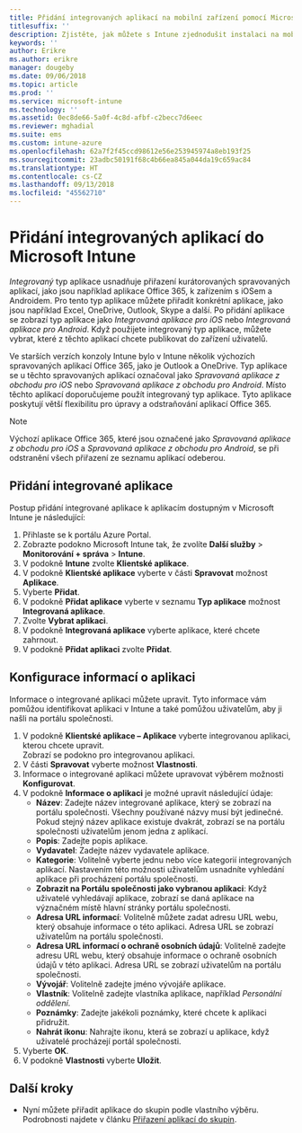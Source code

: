 ```yaml
---
title: Přidání integrovaných aplikací na mobilní zařízení pomocí Microsoft Intune
titlesuffix: ''
description: Zjistěte, jak můžete s Intune zjednodušit instalaci na mobilní zařízení s integrovanými aplikacemi.
keywords: ''
author: Erikre
ms.author: erikre
manager: dougeby
ms.date: 09/06/2018
ms.topic: article
ms.prod: ''
ms.service: microsoft-intune
ms.technology: ''
ms.assetid: 0ec8de66-5a0f-4c8d-afbf-c2becc7d6eec
ms.reviewer: mghadial
ms.suite: ems
ms.custom: intune-azure
ms.openlocfilehash: 62a7f2f45ccd98612e56e253945974a8eb193f25
ms.sourcegitcommit: 23adbc50191f68c4b66ea845a044da19c659ac84
ms.translationtype: HT
ms.contentlocale: cs-CZ
ms.lasthandoff: 09/13/2018
ms.locfileid: "45562710"
---
```

# <a name="add-built-in-apps-to-microsoft-intune"></a>Přidání integrovaných aplikací do Microsoft Intune

*Integrovaný* typ aplikace usnadňuje přiřazení kurátorovaných spravovaných aplikací, jako jsou například aplikace Office 365, k zařízením s iOSem a Androidem. Pro tento typ aplikace můžete přiřadit konkrétní aplikace, jako jsou například Excel, OneDrive, Outlook, Skype a další. Po přidání aplikace se zobrazí typ aplikace jako *Integrovaná aplikace pro iOS* nebo *Integrovaná aplikace pro Android*. Když použijete integrovaný typ aplikace, můžete vybrat, které z těchto aplikací chcete publikovat do zařízení uživatelů.

Ve starších verzích konzoly Intune bylo v Intune několik výchozích spravovaných aplikací Office 365, jako je Outlook a OneDrive. Typ aplikace se u těchto spravovaných aplikací označoval jako *Spravovaná aplikace z obchodu pro iOS* nebo *Spravovaná aplikace z obchodu pro Android*. Místo těchto aplikací doporučujeme použít integrovaný typ aplikace. Tyto aplikace poskytují větší flexibilitu pro úpravy a odstraňování aplikací Office 365.

>[!NOTE]
>Výchozí aplikace Office 365, které jsou označené jako *Spravovaná aplikace z obchodu pro iOS* a *Spravovaná aplikace z obchodu pro Android*, se při odstranění všech přiřazení ze seznamu aplikací odeberou.

## <a name="add-a-built-in-app"></a>Přidání integrované aplikace

Postup přidání integrované aplikace k aplikacím dostupným v Microsoft Intune je následující:
1. Přihlaste se k portálu Azure Portal.
2. Zobrazte podokno Microsoft Intune tak, že zvolíte **Další služby** > **Monitorování + správa** > **Intune**.
3. V podokně **Intune** zvolte **Klientské aplikace**.
4. V podokně **Klientské aplikace** vyberte v části **Spravovat** možnost **Aplikace**.
5. Vyberte **Přidat**.
6. V podokně **Přidat aplikace** vyberte v seznamu **Typ aplikace** možnost **Integrovaná aplikace**.
7. Zvolte **Vybrat aplikaci**.
8. V podokně **Integrovaná aplikace** vyberte aplikace, které chcete zahrnout.
9. V podokně **Přidat aplikaci** zvolte **Přidat**.


## <a name="configure-app-information"></a>Konfigurace informací o aplikaci

Informace o integrované aplikaci můžete upravit. Tyto informace vám pomůžou identifikovat aplikaci v Intune a také pomůžou uživatelům, aby ji našli na portálu společnosti.
1. V podokně **Klientské aplikace – Aplikace** vyberte integrovanou aplikaci, kterou chcete upravit.  
    Zobrazí se podokno pro integrovanou aplikaci.
2. V části **Spravovat** vyberte možnost **Vlastnosti**.
3. Informace o integrované aplikaci můžete upravovat výběrem možnosti **Konfigurovat**.
4. V podokně **Informace o aplikaci** je možné upravit následující údaje:
    - **Název**: Zadejte název integrované aplikace, který se zobrazí na portálu společnosti. Všechny používané názvy musí být jedinečné. Pokud stejný název aplikace existuje dvakrát, zobrazí se na portálu společnosti uživatelům jenom jedna z aplikací.
    - **Popis**: Zadejte popis aplikace. 
    - **Vydavatel**: Zadejte název vydavatele aplikace.
    - **Kategorie**: Volitelně vyberte jednu nebo více kategorií integrovaných aplikací. Nastavením této možnosti uživatelům usnadníte vyhledání aplikace při procházení portálu společnosti.
    - **Zobrazit na Portálu společnosti jako vybranou aplikaci**: Když uživatelé vyhledávají aplikace, zobrazí se daná aplikace na význačném místě hlavní stránky portálu společnosti.
    - **Adresa URL informací**: Volitelně můžete zadat adresu URL webu, který obsahuje informace o této aplikaci. Adresa URL se zobrazí uživatelům na portálu společnosti.
    - **Adresa URL informací o ochraně osobních údajů**: Volitelně zadejte adresu URL webu, který obsahuje informace o ochraně osobních údajů v této aplikaci. Adresa URL se zobrazí uživatelům na portálu společnosti.
    - **Vývojář**: Volitelně zadejte jméno vývojáře aplikace.
    - **Vlastník**: Volitelně zadejte vlastníka aplikace, například *Personální oddělení*.
    - **Poznámky**: Zadejte jakékoli poznámky, které chcete k aplikaci přidružit.
    - **Nahrát ikonu**: Nahrajte ikonu, která se zobrazí u aplikace, když uživatelé procházejí portál společnosti.
4. Vyberte **OK**.
5. V podokně **Vlastnosti** vyberte **Uložit**.

## <a name="next-steps"></a>Další kroky

- Nyní můžete přiřadit aplikace do skupin podle vlastního výběru. Podrobnosti najdete v článku [Přiřazení aplikací do skupin](apps-deploy.md).
